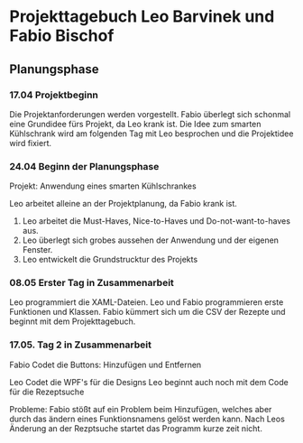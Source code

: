 # Projekttagebuch Leo Barvinek und Fabio Bischof

## Planungsphase

### 17.04 Projektbeginn

Die Projektanforderungen werden vorgestellt.
Fabio überlegt sich schonmal eine Grundidee fürs Projekt, da Leo krank ist.
Die Idee zum smarten Kühlschrank wird am folgenden Tag mit Leo besprochen und die Projektidee wird fixiert.

### 24.04 Beginn der Planungsphase

Projekt: Anwendung eines smarten Kühlschrankes

Leo arbeitet alleine an der Projektplanung, da Fabio krank ist.

1. Leo arbeitet die Must-Haves, Nice-to-Haves und Do-not-want-to-haves aus.
2. Leo überlegt sich grobes aussehen der Anwendung und der eigenen Fenster.
3. Leo entwickelt die Grundstrucktur des Projekts

### 08.05 Erster Tag in Zusammenarbeit

Leo programmiert die XAML-Dateien.
Leo und Fabio programmieren erste Funktionen und Klassen.
Fabio kümmert sich um die CSV der Rezepte und beginnt mit dem Projekttagebuch.

### 17.05. Tag 2 in Zusammenarbeit

Fabio Codet die Buttons: Hinzufügen und Entfernen

Leo Codet die WPF's für die Designs
Leo beginnt auch noch mit dem Code für die Rezeptsuche

Probleme:
Fabio stößt auf ein Problem beim Hinzufügen, welches aber durch das ändern eines Funktionsnamens gelöst werden kann.
Nach Leos Änderung an der Rezptsuche startet das Programm kurze zeit nicht.


